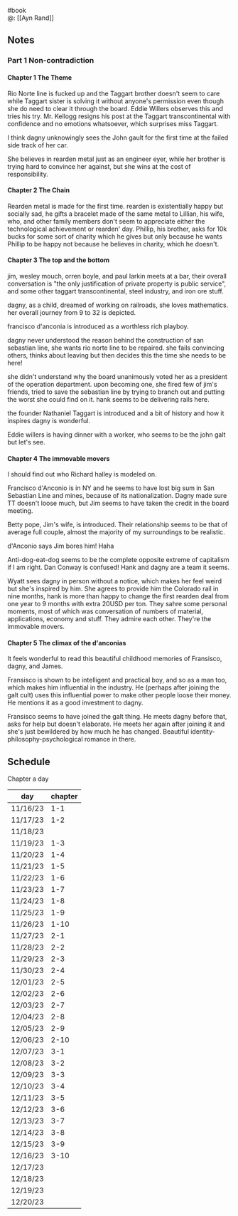 #book  
@: [[Ayn Rand]]

## Notes
### Part 1 Non-contradiction
#### Chapter 1 The Theme
Rio Norte line is fucked up and the Taggart brother doesn't seem to care while Taggart sister is solving it without anyone's permission even though she do need to clear it through the board. Eddie Willers observes this and tries his try.
Mr. Kellogg resigns his post at the Taggart transcontinental with confidence and no emotions whatsoever, which surprises miss Taggart.

I think dagny unknowingly sees the John gault for the first time at the failed side track of her car.

She believes in rearden metal just as an engineer eyer, while her brother is trying hard to convince her against, but she wins at the cost of responsibility.

#### Chapter 2 The Chain
Rearden metal is made for the first time. rearden is existentially happy but socially sad, he gifts a bracelet made of the same metal to Lillian, his wife, who, and other family members don't seem to appreciate either the technological achievement or rearden' day. Phillip, his brother, asks for 10k bucks for some sort of charity which he gives but only because he wants Phillip to be happy not because he believes in charity, which he doesn't.

#### Chapter 3 The top and the bottom
jim, wesley mouch, orren boyle, and paul larkin meets at a bar, their overall conversation is "the only justification of private property is public service", and some other taggart transcontinental, steel industry, and iron ore stuff.

dagny, as a child, dreamed of working on railroads, she loves mathematics. her overall journey from 9 to 32 is depicted.

francisco d'anconia is introduced as a worthless rich playboy.

dagny never understood the reason behind the construction of san sebastian line, she wants rio norte line to be repaired. she fails convincing others, thinks about leaving but then decides this the time she needs to be here!

she didn't understand why the board unanimously voted her as a president of the operation department. upon becoming one, she fired few of jim's friends, tried to save the sebastian line by trying to branch out and putting the worst she could find on it. hank seems to be delivering rails here.

the founder Nathaniel Taggart is introduced and a bit of history and how it inspires dagny is wonderful. 

Eddie willers is having dinner with a worker, who seems to be the john galt but let's see.

#### Chapter 4 The immovable movers
I should find out who Richard halley is modeled on.

Francisco d'Anconio is in NY and he seems to have lost big sum in San Sebastian Line and mines, because of its nationalization. Dagny made sure TT doesn't loose much, but Jim seems to have taken the credit in the board meeting.

Betty pope, Jim's wife, is introduced. Their relationship seems to be that of average full couple, almost the majority of my surroundings to be realistic.

d'Anconio says Jim bores him! Haha

Anti-dog-eat-dog seems to be the complete opposite extreme of capitalism if I am right. Dan Conway is confused! Hank and dagny are a team it seems.

Wyatt sees dagny in person without a notice, which makes her feel weird but she's inspired by him. She agrees to provide him the Colorado rail in nine months, hank is more than happy to change the first rearden deal from one year to 9 months with extra 20USD per ton. They sahre some personal moments, most of which was conversation of numbers of material, applications, economy and stuff. They admire each other. They're the immovable movers.

#### Chapter 5 The climax of the d'anconias
It feels wonderful to read this beautiful childhood memories of Fransisco, dagny, and James. 

Fransisco is shown to be intelligent and practical boy, and so as a man too, which makes him influential in the industry. He (perhaps after joining the galt cult) uses this influential power to make other people loose their money. He mentions it as a good investment to dagny.

Fransisco seems to have joined the galt thing. He meets dagny before that, asks for help but doesn't elaborate. He meets her again after joining it and she's just bewildered by how much he has changed. Beautiful identity-philosophy-psychological romance in there.



## Schedule
Chapter a day

| day | chapter |
|---|---|
|11/16/23|1-1|
|11/17/23|1-2|
|11/18/23||
|11/19/23|1-3|
|11/20/23|1-4|
|11/21/23|1-5|
|11/22/23|1-6|
|11/23/23|1-7|
|11/24/23|1-8|
|11/25/23|1-9|
|11/26/23|1-10|
|11/27/23|2-1|
|11/28/23|2-2|
|11/29/23|2-3|
|11/30/23|2-4|
|12/01/23|2-5|
|12/02/23|2-6|
|12/03/23|2-7|
|12/04/23|2-8|
|12/05/23|2-9|
|12/06/23|2-10|
|12/07/23|3-1|
|12/08/23|3-2|
|12/09/23|3-3|
|12/10/23|3-4|
|12/11/23|3-5|
|12/12/23|3-6|
|12/13/23|3-7|
|12/14/23|3-8|
|12/15/23|3-9|
|12/16/23|3-10|
|12/17/23||
|12/18/23||
|12/19/23||
|12/20/23||

